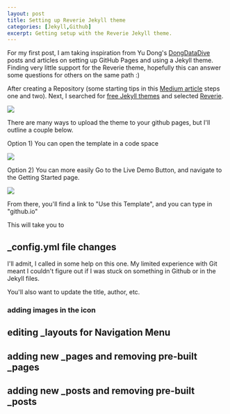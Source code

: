 ```yaml
---
layout: post
title: Setting up Reverie Jekyll theme
categories: [Jekyll,Github]
excerpt: Getting setup with the Reverie Jekyll theme.
---
```


For my first post, I am taking inspiration from Yu Dong's [DongDataDive](https://yudong-94.github.io/personal-website/) posts and articles on setting up GitHub Pages and using a Jekyll theme.
Finding very little support for the Reverie theme, hopefully this can answer some questions for others on the same path :)

After creating a Repository (some starting tips in this [Medium article](https://medium.com/@kapil0123/building-your-stunning-github-portfolio-a-step-by-step-guide-a5e8650c5009) steps one and two). Next, I searched for [free Jekyll themes](https://jekyllthemes.io/free) and selected [Reverie](https://jekyllthemes.io/theme/reverie).

![]({{site.baseurl}}/images/GetReverieonGitHub.png)

There are many ways to upload the theme to your github pages, but I'll outline a couple below. 

Option 1) 
You can open the template in a code space

![]({{site.baseurl}}/images/Createrepositorytemplate.png)

Option 2) 
You can more easily Go to the Live Demo Button, and navigate to the Getting Started page. 

![]({{site.baseurl}}/images/Gettingstarted.png)

From there, you'll find a link to "Use this Template", and you can type in "github.io"

This will take you to 

## _config.yml file changes

I'll admit, I called in some help on this one. My limited experience with Git meant I couldn't figure out if I was stuck on something in Github or in the Jekyll files.


You'll also want to update the title, author, etc.

### adding images in the icon

## editing _layouts for Navigation Menu

## adding new _pages and removing pre-built _pages

## adding new _posts and removing pre-built _posts
